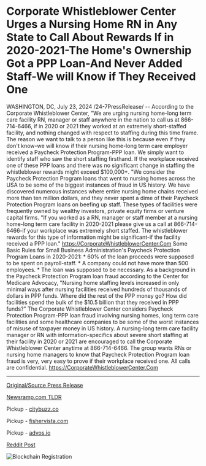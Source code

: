 # Corporate Whistleblower Center Urges a Nursing Home RN in Any State to Call About Rewards If in 2020-2021-The Home's Ownership Got a PPP Loan-And Never Added Staff-We will Know if They Received One

WASHINGTON, DC, July 23, 2024 /24-7PressRelease/ -- According to the Corporate Whistleblower Center, "We are urging nursing home-long term care facility RN, manager or staff anywhere in the nation to call us at 866-714-6466, if in 2020 or 2021 they worked at an extremely short-staffed facility, and nothing changed with respect to staffing during this time frame. The reason we want to talk to a person like this is because even if they don't know-we will know if their nursing home-long term care employer received a Paycheck Protection Program-PPP loan. We simply want to identify staff who saw the short staffing firsthand. If the workplace received one of these PPP loans and there was no significant change in staffing the whistleblower rewards might exceed $100,000+.  "We consider the Paycheck Protection Program loans that went to nursing homes across the USA to be some of the biggest instances of fraud in US history. We have discovered numerous instances where entire nursing home chains received more than ten million dollars, and they never spent a dime of their Paycheck Protection Program loans on beefing up staff. These types of facilities were frequently owned by wealthy investors, private equity firms or venture capital firms.   "If you worked as a RN, manager or staff member at a nursing home-long term care facility in 2020-2021 please give us a call at 866-714-6466-if your workplace was extremely short staffed. The whistleblower rewards for this type of information might be significant-if the facility received a PPP loan." https://CorporateWhistleblowerCenter.Com  Some Basic Rules for Small Business Administration's Paycheck Protection Program Loans in 2020-2021:  * 60% of the loan proceeds were supposed to be spent on payroll-staff.  * A company could not have more than 500 employees.  * The loan was supposed to be necessary.  As a background in the Paycheck Protection Program loan fraud according to the Center for Medicare Advocacy, "Nursing home staffing levels increased in only minimal ways after nursing facilities received hundreds of thousands of dollars in PPP funds. Where did the rest of the PPP money go? How did facilities spend the bulk of the $10.5 billion that they received in PPP funds?"  The Corporate Whistleblower Center considers Paycheck Protection Program-PPP loan fraud involving nursing homes, long term care facilities and some healthcare companies to be some of the worst instances of misuse of taxpayer money in US history.  A nursing-long term care facility manager or RN with information-specifics about severe short staffing at their facility in 2020 or 2021 are encouraged to call the Corporate Whistleblower Center anytime at 866-714-6466. The group wants RNs or nursing home managers to know that Paycheck Protection Program loan fraud is very, very easy to prove if their workplace received one. All calls are confidential. https://CorporateWhistleblowerCenter.Com 

---

[Original/Source Press Release](https://www.24-7pressrelease.com/press-release/512765/corporate-whistleblower-center-urges-a-nursing-home-rn-in-any-state-to-call-about-rewards-if-in-2020-2021-the-homes-ownership-got-a-ppp-loan-and-never-added-staff-we-will-know-if-they-received-one)
                    

[Newsramp.com TLDR](https://newsramp.com/curated-news/whistleblower-center-urges-nursing-home-staff-to-report-ppp-loan-fraud/98a7b68826f9a05c1f59622d04443307) 


Pickup - [citybuzz.co](https://citybuzz.co/2024/07/23/corporate-whistleblower-center-seeks-nursing-home-staff-to-report-ppp-loan-fraud)

Pickup - [fishervista.com](https://fishervista.com/en/corporate-whistleblower-center-alerts-nursing-home-staff-on-potential-ppp-loan-fraud/20245171)

Pickup - [advos.io](https://advos.io/en/corporate-whistleblower-center-highlights-potential-ppp-loan-misuse-in-nursing-homes/20245171)
 



[Reddit Post](https://www.reddit.com/r/newsramp/comments/1eac0gr/whistleblower_center_urges_nursing_home_staff_to/) 



![Blockchain Registration](https://cdn.newsramp.app/24-7PressRelease/qrcode/247/23/silkmIAT.webp)